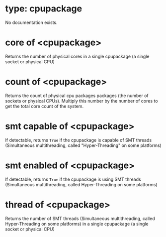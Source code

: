 # type: cpupackage

No documentation exists.

# core of &lt;cpupackage&gt;

Returns the number of physical cores in a single cpupackage (a single socket or physical CPU)

# count of &lt;cpupackage&gt;

Returns the count of physical cpu packages packages (the number of sockets or physical CPUs). Multiply this number by the number of cores to get the total core count of the system.

# smt capable of &lt;cpupackage&gt;

If detectable, returns `True` if the cpupackage is capable of SMT threads (Simultaneous multithreading, called &quot;Hyper-Threading&quot; on some platforms)

# smt enabled of &lt;cpupackage&gt;

If detectable, returns `True` if the cpupackage is using SMT threads (Simultaneous multithreading, called Hyper-Threading on some platforms)

# thread of &lt;cpupackage&gt;

Returns the number of SMT threads (Simultaneous multithreading, called Hyper-Threading on some platforms) in a single cpupackage (a single socket or physical CPU)
